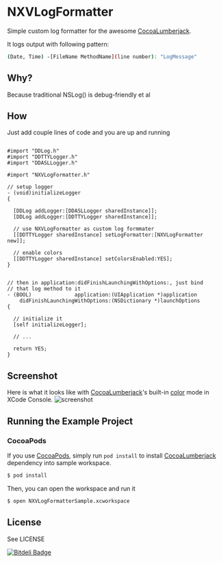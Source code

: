 NXVLogFormatter
===============

Simple custom log formatter for the awesome [CocoaLumberjack](https://github.com/CocoaLumberjack/CocoaLumberjack).

It logs output with following pattern:

```bash
(Date, Time) -[FileName MethodName](line number): "LogMessage"
```

## Why? ##

Because traditional NSLog() is debug-friendly et al

## How ##

Just add couple lines of code and you are up and running

```objC

#import "DDLog.h"
#import "DDTTYLogger.h"
#import "DDASLLogger.h"

#import "NXVLogFormatter.h"

// setup logger
- (void)initializeLogger
{

  [DDLog addLogger:[DDASLLogger sharedInstance]];
  [DDLog addLogger:[DDTTYLogger sharedInstance]];
  
  // use NXVLogFormatter as custom log formmater
  [[DDTTYLogger sharedInstance] setLogFormatter:[NXVLogFormatter new]];
    
  // enable colors
  [[DDTTYLogger sharedInstance] setColorsEnabled:YES];
}


// then in application:didFinishLaunchingWithOptions:, just bind 
// that log method to it
- (BOOL)              application:(UIApplication *)application
    didFinishLaunchingWithOptions:(NSDictionary *)launchOptions
{
  
  // initialize it
  [self initializeLogger];
  
  // ...

  return YES;
}
```

## Screenshot ##

Here is what it looks like with [CocoaLumberjack](https://github.com/CocoaLumberjack/CocoaLumberjack)'s built-in [color](https://github.com/CocoaLumberjack/CocoaLumberjack/wiki/XcodeColors) mode in XCode Console.
![screenshot](https://raw.github.com/vinhnx/NXVLogFormatter/master/screenshot/NXVLogFormatter-ss.png)

## Running the Example Project ##

### CocoaPods ###

If you use [CocoaPods](http://cocoapods.org/),  simply run `pod install` to install [CocoaLumberjack](https://github.com/CocoaLumberjack/CocoaLumberjack) dependency into sample workspace.

```bash
$ pod install
```

Then, you can open the workspace and run it

```bash
$ open NXVLogFormatterSample.xcworkspace
```

## License ##

See LICENSE


[![Bitdeli Badge](https://d2weczhvl823v0.cloudfront.net/vinhnx/nxvlogformatter/trend.png)](https://bitdeli.com/free "Bitdeli Badge")

